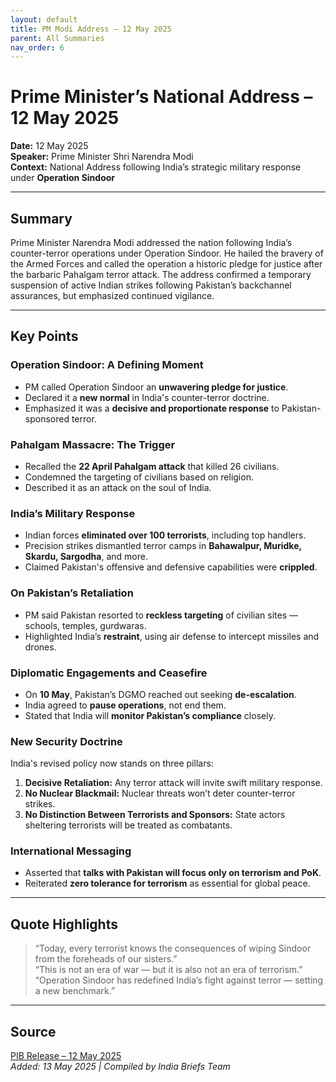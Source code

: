```yaml
---
layout: default
title: PM Modi Address – 12 May 2025
parent: All Summaries
nav_order: 6
---
```


# Prime Minister’s National Address – 12 May 2025

**Date:** 12 May 2025  
**Speaker:** Prime Minister Shri Narendra Modi  
**Context:** National Address following India’s strategic military response under **Operation Sindoor**

---

## Summary

Prime Minister Narendra Modi addressed the nation following India’s counter-terror operations under Operation Sindoor. He hailed the bravery of the Armed Forces and called the operation a historic pledge for justice after the barbaric Pahalgam terror attack. The address confirmed a temporary suspension of active Indian strikes following Pakistan’s backchannel assurances, but emphasized continued vigilance.

---

## Key Points

### Operation Sindoor: A Defining Moment

- PM called Operation Sindoor an **unwavering pledge for justice**.
- Declared it a **new normal** in India's counter-terror doctrine.
- Emphasized it was a **decisive and proportionate response** to Pakistan-sponsored terror.

### Pahalgam Massacre: The Trigger

- Recalled the **22 April Pahalgam attack** that killed 26 civilians.
- Condemned the targeting of civilians based on religion.
- Described it as an attack on the soul of India.

### India’s Military Response

- Indian forces **eliminated over 100 terrorists**, including top handlers.
- Precision strikes dismantled terror camps in **Bahawalpur, Muridke, Skardu, Sargodha**, and more.
- Claimed Pakistan's offensive and defensive capabilities were **crippled**.

### On Pakistan’s Retaliation

- PM said Pakistan resorted to **reckless targeting** of civilian sites — schools, temples, gurdwaras.
- Highlighted India’s **restraint**, using air defense to intercept missiles and drones.

### Diplomatic Engagements and Ceasefire

- On **10 May**, Pakistan’s DGMO reached out seeking **de-escalation**.
- India agreed to **pause operations**, not end them.
- Stated that India will **monitor Pakistan’s compliance** closely.

### New Security Doctrine

India's revised policy now stands on three pillars:

1. **Decisive Retaliation:** Any terror attack will invite swift military response.
2. **No Nuclear Blackmail:** Nuclear threats won’t deter counter-terror strikes.
3. **No Distinction Between Terrorists and Sponsors:** State actors sheltering terrorists will be treated as combatants.

### International Messaging

- Asserted that **talks with Pakistan will focus only on terrorism and PoK**.
- Reiterated **zero tolerance for terrorism** as essential for global peace.

---

## Quote Highlights

> “Today, every terrorist knows the consequences of wiping Sindoor from the foreheads of our sisters.”  
> “This is not an era of war — but it is also not an era of terrorism.”  
> “Operation Sindoor has redefined India’s fight against terror — setting a new benchmark.”

---

## Source

[PIB Release – 12 May 2025](https://pib.gov.in/PressReleasePage.aspx?PRID=XXXXXXX)  
*Added: 13 May 2025 | Compiled by India Briefs Team*

